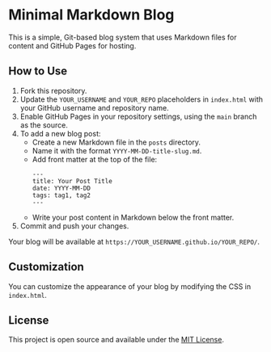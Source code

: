 # Minimal Markdown Blog

This is a simple, Git-based blog system that uses Markdown files for content and GitHub Pages for hosting.

## How to Use

1. Fork this repository.
2. Update the `YOUR_USERNAME` and `YOUR_REPO` placeholders in `index.html` with your GitHub username and repository name.
3. Enable GitHub Pages in your repository settings, using the `main` branch as the source.
4. To add a new blog post:
   - Create a new Markdown file in the `posts` directory.
   - Name it with the format `YYYY-MM-DD-title-slug.md`.
   - Add front matter at the top of the file:
     ```
     ---
     title: Your Post Title
     date: YYYY-MM-DD
     tags: tag1, tag2
     ---
     ```
   - Write your post content in Markdown below the front matter.
5. Commit and push your changes.

Your blog will be available at `https://YOUR_USERNAME.github.io/YOUR_REPO/`.

## Customization

You can customize the appearance of your blog by modifying the CSS in `index.html`.

## License

This project is open source and available under the [MIT License](LICENSE).
